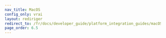 ```yaml
---
nav_title: MacOS
config_only: vrai
layout: rediriger
redirect_to: /fr/docs/developer_guide/platform_integration_guides/macOS/initial_sdk_setup/
page_order: 6.5
---
```


